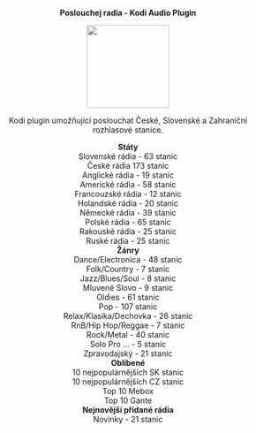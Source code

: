 <p align="center"><b> Poslouchej radia - Kodi Audio Plugin</b></p>
<p align="center">
  <img width="150" height="150" src="https://i46.servimg.com/u/f46/19/40/01/67/icon11.png">
</p>
<p align="center">Kodi plugin umožňující poslouchat České, Slovenské a Zahraniční rozhlasové stanice.<br>

<p align="center"><b> Státy</b><br>
Slovenské rádia - 63 stanic<br>
České rádia 173 stanic<br>
Anglické rádia - 19 stanic<br>
Americké rádia - 58 stanic<br>
Francouzské rádia - 12 stanic<br>
Holandské rádia - 20 stanic<br>
Německé rádia - 39 stanic<br>
Polské rádia - 65 stanic<br>
Rakouské rádia - 25 stanic<br>
Ruské rádia - 25 stanic<br>
<b>Žánry</b><br>
Dance/Electronica - 48 stanic<br>
Folk/Country - 7 stanic<br>
Jazz/Blues/Soul - 8 stanic<br>
Mluvené Slovo - 9 stanic<br>
Oldies - 61 stanic<br>
Pop - 107 stanic<br>
Relax/Klasika/Dechovka - 26 stanic<br>
RnB/Hip Hop/Reggae  - 7 stanic<br>
Rock/Metal - 40 stanic<br>
Solo Pro ... - 5 stanic<br>
Zpravodajský - 21 stanic<br>
<b>Oblíbené</b><br>
10 nejpopulárnějších SK stanic<br>
10 nejpopulárnějších CZ stanic<br>
Top 10 Mebox<br>
Top 10 Gante<br>
<b>Nejnovější přidané rádia</b><br>
Novinky - 21 stanic</p>
